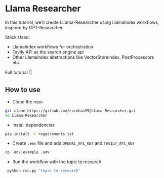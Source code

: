 # Llama Researcher

In this tutorial, we'll create LLama-Researcher using LlamaIndex workflows, inspired by GPT-Researcher.

Stack Used:

- LlamaIndex workflows for orchestration
- Tavily API as the search engine api
- Other LlamaIndex abstractions like VectorStoreIndex, PostProcessors etc.

Full tutorial 👇

## How to use

- Clone the repo

```bash
git clone https://github.com/rsrohan99/Llama-Researcher.git
cd Llama-Researcher
```

- Install dependencies

```bash
pip install -r requirements.txt
```

- Create `.env` file and add `OPENAI_API_KEY` and `TAVILY_API_KEY`

```bash
cp .env.example .env
```

- Run the workflow with the topic to research

```bash
 python run.py "topic to research"
```
